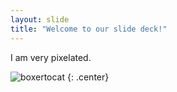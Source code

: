 ```yaml
---
layout: slide
title: "Welcome to our slide deck!"
---
```


I am very pixelated.

![boxertocat](https://octodex.github.com/images/boxertocat_octodex.jpg)
{: .center}

